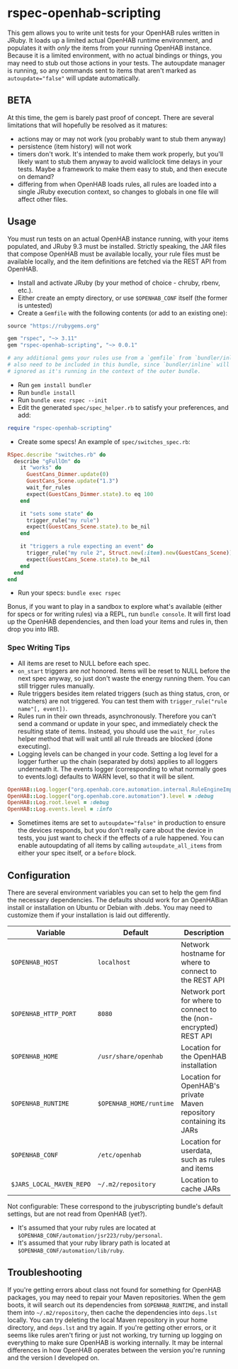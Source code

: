 # rspec-openhab-scripting

This gem allows you to write unit tests for your OpenHAB rules written in
JRuby. It loads up a limited actual OpenHAB runtime environment, and populates
it with _only_ the items from your running OpenHAB instance. Because it is
a limited environment, with no actual bindings or things, you may need to stub
out those actions in your tests. The autoupdate manager is running, so any
commands sent to items that aren't marked as `autoupdate="false"` will update
automatically.

## BETA

At this time, the gem is barely past proof of concept. There are several
limitations that will hopefully be resolved as it matures:
 * actions may or may not work (you probably want to stub them anyway)
 * persistence (item history) will not work
 * timers don't work. It's intended to make them work properly, but you'll
   likely want to stub them anyway to avoid wallclock time delays in your
   tests. Maybe a framework to make them easy to stub, and then execute
   on demand?
 * differing from when OpenHAB loads rules, all rules are loaded into a single
   JRuby execution context, so changes to globals in one file will affect other
   files.

## Usage

You must run tests on an actual OpenHAB instance running, with your items
populated, and JRuby 9.3 must be installed. Strictly speaking, the JAR files
that compose OpenHAB must be available locally, your rule files must be
available locally, and the item definitions are fetched via the REST API from
OpenHAB.

 * Install and activate JRuby (by your method of choice - chruby, rbenv, etc.).
 * Either create an empty directory, or use `$OPENHAB_CONF` itself (the former
   is untested)
 * Create a `Gemfile` with the following contents (or add to an existing one):
```ruby
source "https://rubygems.org"

gem "rspec", "~> 3.11"
gem "rspec-openhab-scripting", "~> 0.0.1"

# any additional gems your rules use from a `gemfile` from `bundler/inline`
# also need to be included in this bundle, since `bundler/inline` will be
# ignored as it's running in the context of the outer bundle.
```
 * Run `gem install bundler`
 * Run `bundle install`
 * Run `bundle exec rspec --init`
 * Edit the generated `spec/spec_helper.rb` to satisfy your preferences, and
 add:
```ruby
require "rspec-openhab-scripting"
```
 * Create some specs! An example of `spec/switches_spec.rb`:
```ruby
RSpec.describe "switches.rb" do
  describe "gFullOn" do
    it "works" do
      GuestCans_Dimmer.update(0)
      GuestCans_Scene.update("1.3")
      wait_for_rules
      expect(GuestCans_Dimmer.state).to eq 100
    end

    it "sets some state" do
      trigger_rule("my rule")
      expect(GuestCans_Scene.state).to be_nil
    end

    it "triggers a rule expecting an event" do
      trigger_rule("my rule 2", Struct.new(:item).new(GuestCans_Scene))
      expect(GuestCans_Scene.state).to be_nil
    end
  end
end
```
 * Run your specs: `bundle exec rspec`

Bonus, if you want to play in a sandbox to explore what's available (either for
specs or for writing rules) via a REPL, run `bundle console`. It will first
load up the OpenHAB dependencies, and then load your items and rules in, then
drop you into IRB.

### Spec Writing Tips

 * All items are reset to NULL before each spec.
 * `on_start` triggers are _not_ honored. Items will be reset to NULL before
   the next spec anyway, so just don't waste the energy running them. You
   can still trigger rules manually.
 * Rule triggers besides item related triggers (such as
   thing status, cron, or watchers) are not triggered. You can test them with
   `trigger_rule("rule name"[, event])`.
 * Rules run in their own threads, asynchronously. Therefore you can't
   send a command or update in your spec, and immediately check the
   resulting state of items. Instead, you should use the `wait_for_rules`
   helper method that will wait until all rule threads are blocked (done
   executing).
 * Logging levels can be changed in your code. Setting a log level for a logger
   further up the chain (separated by dots) applies to all loggers underneath
   it. The events logger (corresponding to what normally goes to events.log)
   defaults to WARN level, so that it will be silent.
```ruby
OpenHAB::Log.logger("org.openhab.core.automation.internal.RuleEngineImpl").level = :debug
OpenHAB::Log.logger("org.openhab.core.automation").level = :debug
OpenHAB::Log.root.level = :debug
OpenHAB::Log.events.level = :info
```
 * Sometimes items are set to `autoupdate="false"` in production to ensure the
   devices responds, but you don't really care about the device in tests, you
   just want to check if the effects of a rule happened. You can enable
   autoupdating of all items by calling `autoupdate_all_items` from either
   your spec itself, or a `before` block.



## Configuration

There are several environment variables you can set to help the gem find the
necessary dependencies. The defaults should work for an OpenHABian install
or installation on Ubuntu or Debian with .debs. You may need to customize them
if your installation is laid out differently.

| Variable                 | Default                 | Description                                                         |
| ------------------------ | ----------------------- | ------------------------------------------------------------------- |
| `$OPENHAB_HOST`          | `localhost`             | Network hostname for where to connect to the REST API               |
| `$OPENHAB_HTTP_PORT`     | `8080`                  | Network port for where to connect to the (non-encrypted) REST API   |
| `$OPENHAB_HOME`          | `/usr/share/openhab`    | Location for the OpenHAB installation                               |
| `$OPENHAB_RUNTIME`       | `$OPENHAB_HOME/runtime` | Location for OpenHAB's private Maven repository containing its JARs |
| `$OPENHAB_CONF`          | `/etc/openhab`          | Location for userdata, such as rules and items                      |
| `$JARS_LOCAL_MAVEN_REPO` | `~/.m2/repository`      | Location to cache JARs                                              |

Not configurable:
 These correspond to the jrubyscripting bundle's default settings, but are not read from OpenHAB (yet?).
 * It's assumed that your ruby rules are located at `$OPENHAB_CONF/automation/jsr223/ruby/personal`.
 * It's assumed that your ruby library path is located at `$OPENHAB_CONF/automation/lib/ruby`.

## Troubleshooting

If you're getting errors about class not found for something for OpenHAB
packages, you may need to repair your Maven repositories. When the gem boots,
it will search out its dependencies from `$OPENHAB_RUNTIME`, and install them
into `~/.m2/repository`, then cache the dependencies into `deps.lst` locally.
You can try deleting the local Maven repository in your home directory, and
`deps.lst` and try again. If you're getting other errors, or it seems like
rules aren't firing or just not working, try turning up logging on everything
to make sure OpenHAB is working internally. It may be internal differences in
how OpenHAB operates between the version you're running and the version I
developed on.
